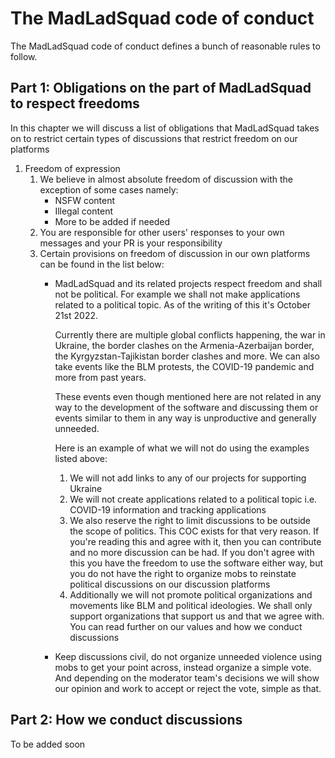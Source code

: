 # The MadLadSquad code of conduct
The MadLadSquad code of conduct defines a bunch of reasonable rules to follow.

## Part 1: Obligations on the part of MadLadSquad to respect freedoms
In this chapter we will discuss a list of obligations that MadLadSquad takes on to restrict certain types of discussions that restrict freedom on our
platforms

1. Freedom of expression
   1. We believe in almost absolute freedom of discussion with the exception of some cases namely:
      - NSFW content
      - Illegal content
      - More to be added if needed
   1. You are responsible for other users' responses to your own messages and your PR is your responsibility
   1. Certain provisions on freedom of discussion in our own platforms can be found in the list below:
      - MadLadSquad and its related projects respect freedom and shall not be political. For example we shall not make applications related to a political
        topic. As of the writing of this it's October 21st 2022. 
      
        Currently there are multiple global conflicts happening, the war in Ukraine, the border clashes on the Armenia-Azerbaijan border, the 
        Kyrgyzstan-Tajikistan border clashes and more. We can also take events like the BLM protests, the COVID-19 pandemic and more from past years.
      
        These events even though mentioned here are not related in any way to the development of the software
        and discussing them or events similar to them in any way is unproductive and generally unneeded. 
        
        Here is an example of what we will not do using the examples listed above:
         1. We will not add links to any of our projects for supporting Ukraine
         1. We will not create applications related to a political topic i.e. COVID-19 information and tracking applications
         1.  We also reserve the right to limit discussions to be outside the scope of politics. This COC exists for that very reason. If you're reading 
             this and agree with it, then you can contribute and no more discussion can be had. If you don't agree with this you have the freedom to 
             use the software either way, but you do not have the right to organize mobs to reinstate political discussions on our discussion platforms
         1. Additionally we will not promote political organizations and movements like BLM and political ideologies. We shall only support organizations
            that support us and that we agree with. You can read further on our values and how we conduct discussions
      - Keep discussions civil, do not organize unneeded violence using mobs to get your point across, instead organize a simple vote. And depending on
        the moderator team's decisions we will show our opinion and work to accept or reject the vote, simple as that.

## Part 2: How we conduct discussions
To be added soon
